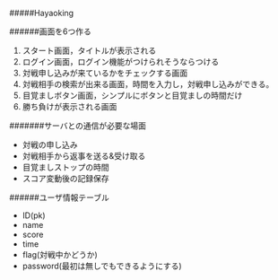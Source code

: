 #####Hayaoking

######画面を6つ作る

1. スタート画面，タイトルが表示される
1. ログイン画面，ログイン機能がつけられそうならつける
1. 対戦申し込みが来ているかをチェックする画面
1. 対戦相手の検索が出来る画面，時間を入力し，対戦申し込みができる。
1. 目覚ましボタン画面，シンプルにボタンと目覚ましの時間だけ
1. 勝ち負けが表示される画面

#######サーバとの通信が必要な場面
-  対戦の申し込み
-  対戦相手から返事を送る&受け取る
-  目覚ましストップの時間
-  スコア変動後の記録保存

######ユーザ情報テーブル
- ID(pk)
- name
- score
- time
- flag(対戦中かどうか)
- password(最初は無しでもできるようにする)
